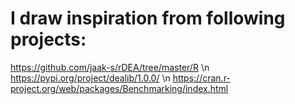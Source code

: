 # I draw inspiration from following projects:

https://github.com/jaak-s/rDEA/tree/master/R \n
https://pypi.org/project/dealib/1.0.0/ \n
https://cran.r-project.org/web/packages/Benchmarking/index.html
